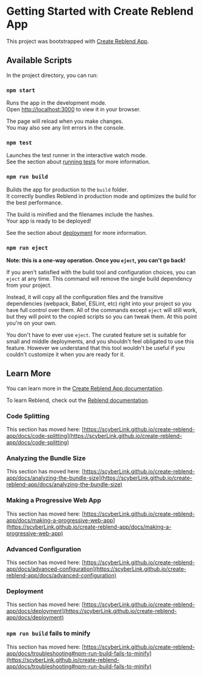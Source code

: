 # Getting Started with Create Reblend App

This project was bootstrapped with [Create Reblend App](https://github.com/scyberLink/create-reblend-app).

## Available Scripts

In the project directory, you can run:

### `npm start`

Runs the app in the development mode.\
Open [http://localhost:3000](http://localhost:3000) to view it in your browser.

The page will reload when you make changes.\
You may also see any lint errors in the console.

### `npm test`

Launches the test runner in the interactive watch mode.\
See the section about [running tests](https://scyberLink.github.io/create-reblend-app/docs/running-tests) for more information.

### `npm run build`

Builds the app for production to the `build` folder.\
It correctly bundles Reblend in production mode and optimizes the build for the best performance.

The build is minified and the filenames include the hashes.\
Your app is ready to be deployed!

See the section about [deployment](https://scyberLink.github.io/create-reblend-app/docs/deployment) for more information.

### `npm run eject`

**Note: this is a one-way operation. Once you `eject`, you can't go back!**

If you aren't satisfied with the build tool and configuration choices, you can `eject` at any time. This command will remove the single build dependency from your project.

Instead, it will copy all the configuration files and the transitive dependencies (webpack, Babel, ESLint, etc) right into your project so you have full control over them. All of the commands except `eject` will still work, but they will point to the copied scripts so you can tweak them. At this point you're on your own.

You don't have to ever use `eject`. The curated feature set is suitable for small and middle deployments, and you shouldn't feel obligated to use this feature. However we understand that this tool wouldn't be useful if you couldn't customize it when you are ready for it.

## Learn More

You can learn more in the [Create Reblend App documentation](https://scyberLink.github.io/create-reblend-app/docs/getting-started).

To learn Reblend, check out the [Reblend documentation](https://reblendjs.org/).

### Code Splitting

This section has moved here: [https://scyberLink.github.io/create-reblend-app/docs/code-splitting](https://scyberLink.github.io/create-reblend-app/docs/code-splitting)

### Analyzing the Bundle Size

This section has moved here: [https://scyberLink.github.io/create-reblend-app/docs/analyzing-the-bundle-size](https://scyberLink.github.io/create-reblend-app/docs/analyzing-the-bundle-size)

### Making a Progressive Web App

This section has moved here: [https://scyberLink.github.io/create-reblend-app/docs/making-a-progressive-web-app](https://scyberLink.github.io/create-reblend-app/docs/making-a-progressive-web-app)

### Advanced Configuration

This section has moved here: [https://scyberLink.github.io/create-reblend-app/docs/advanced-configuration](https://scyberLink.github.io/create-reblend-app/docs/advanced-configuration)

### Deployment

This section has moved here: [https://scyberLink.github.io/create-reblend-app/docs/deployment](https://scyberLink.github.io/create-reblend-app/docs/deployment)

### `npm run build` fails to minify

This section has moved here: [https://scyberLink.github.io/create-reblend-app/docs/troubleshooting#npm-run-build-fails-to-minify](https://scyberLink.github.io/create-reblend-app/docs/troubleshooting#npm-run-build-fails-to-minify)
